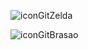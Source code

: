 ![iconGitZelda](https://github.com/user-attachments/assets/fe910872-3a94-49a3-9e14-d62ed74a0692)

![iconGitBrasao](https://github.com/user-attachments/assets/5acf1c66-5b38-4717-9e78-47766a167923)
